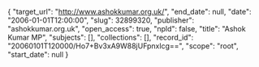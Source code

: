 {
  "target_url": "http://www.ashokkumar.org.uk/", 
  "end_date": null, 
  "date": "2006-01-01T12:00:00", 
  "slug": 32899320, 
  "publisher": "ashokkumar.org.uk", 
  "open_access": true, 
  "npld": false, 
  "title": "Ashok Kumar MP", 
  "subjects": [], 
  "collections": [], 
  "record_id": "20060101T120000/Ho7+Bv3xA9W88jUFpnxlcg==", 
  "scope": "root", 
  "start_date": null
}

